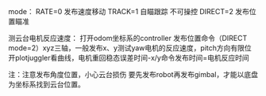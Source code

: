 mode：
RATE=0 发布速度移动
TRACK=1 自瞄跟踪 不可操控
DIRECT=2 发布位置瞄准

测云台电机反应速度：
打开odom坐标系的controller
发布位置命令（DIRECT mode=2）xyz三轴，一般发布x、y测试yaw电机的反应速度，pitch方向有限位
开plotjuggler看曲线，电机重回稳态误差时间-x/y命令发布时间=电机反应时间

注：注意发布角度位置，小心云台损伤
要先发布robot再发布gimbal，才能以底盘为坐标系找到云台位置。
